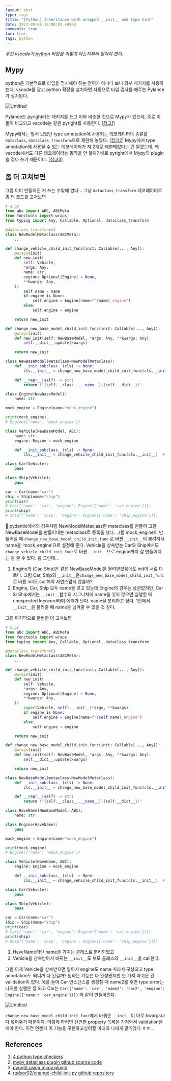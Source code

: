 ```yaml
---
layout: post
type: tags
title: "[Python] Inheritance with wrapped __init__ and type hint"
date: 2023-09-09 15:00:01 +0900
comments: true
toc: true
tags: python
---
```


*우선 vscode가 python 타입을 어떻게 아는지부터 알아야 한다.*

## Mypy

python은 기본적으로 타입을 명시해야 하는 언어가 아니다 보니 외부 패키지를 사용하는데, vscode를 깔고 python 확장을 설치하면 자동으로 타입 검사를 해주는 Pylance가 설치된다.

![Untitled](/assets/images/post/2023-09-09-inheritance-with-wrapped-init-and-type-hint-20230909153116.png)

Pylance는 pyright라는 패키지를 쓰고 이와 비슷한 것으로 Mypy가 있는데, 주로 이 둘이 비교되고 vscode는 같은 pyright를 사용한다. [[참고1]](https://www.infoworld.com/article/3575079/4-python-type-checkers-to-keep-your-code-clean.html)

Mypy에서는 앞서 보았던 type annotation에 사용되는 데코레이터의 종류를 `dataclass`, `dataclass_transform`으로 제한해 놓았다. [[참고2]](https://github.com/python/mypy/blob/e0f16ed027ff7bcd30d9a4dffebe95c101447b8d/mypy/plugins/dataclasses.py#L23C51-L23C51) Mypy에서 type annotation에 사용될 수 있는 데코레이터가 저 2개로 제한돼있다는 건 알겠는데, 왜 vscode에서도 다른 데코레이터는 동작을 안 할까? 바로 pyright에서 Mypy의 plugin을 갖다 쓰기 때문이다. [[참고3]](https://github.com/microsoft/pyright/blob/main/docs/mypy-comparison.md#plugins)

## 좀 더 고쳐보면

그럼 이미 만들어진 거 쓰는 수밖에 없다… 그냥 `dataclass_transform` 데코레이터로 좀 더 코드를 고쳐보면

```python
# 4.py
from abc import ABC, ABCMeta
from functools import wraps
from typing import Any, Callable, Optional, dataclass_transform

@dataclass_transform()
class NewModelMetaclass(ABCMeta):
    ...

def change_vehicle_child_init_func(init: Callable[..., Any]):
    @wraps(init)
    def new_init(
        self: Vehicle,
        *args: Any,
        name: str,
        engine: Optional[Engine] = None,
        **kwargs: Any,
    ):
        self.name = name
        if engine is None:
            self.engine = Engine(name=f"{name}_engine")
        else:
            self.engine = engine

    return new_init

def change_new_base_model_child_init_func(init: Callable[..., Any]):
    @wraps(init)
    def new_init(self: NewBaseModel, *args: Any, **kwargs: Any):
        self.__dict__.update(kwargs)

    return new_init

class NewBaseModel(metaclass=NewModelMetaclass):
    def __init_subclass__(cls) -> None:
        cls.__init__ = change_new_base_model_child_init_func(cls.__init__)  # type: ignore

    def __repr__(self) -> str:
        return f"{self.__class__.__name__}({self.__dict__})"

class Engine(NewBaseModel):
    name: str

mock_engine = Engine(name="mock_engine")

print(mock_engine)
# Engine({'name': 'mock_engine'})

class Vehicle(NewBaseModel, ABC):
    name: str
    engine: Engine = mock_engine

    def __init_subclass__(cls) -> None:
        cls.__init__ = change_vehicle_child_init_func(cls.__init__)  # type: ignore

class Car(Vehicle):
    pass

class Ship(Vehicle):
    pass

car = Car(name="car")
ship = Ship(name="ship")
print(car)
# Car({'name': 'car', 'engine': Engine({'name': 'car_engine'})})
print(ship)
# Ship({'name': 'ship', 'engine': Engine({'name': 'ship_engine'})})
```

🤔 pydantic에서의 경우처럼 NewModelMetaclass란 metaclass를 만들어 그걸 NewBaseModel을 만들어내는 metaclass로 등록을 했다. 그럼 mock_engine이 만들어질 때 `change_new_base_model_child_init_func` 로 바뀐 `__init__`이 불려져서 name을 ‘mock_engine’으로 설정해 준다. Vehicle을 상속받는 Car와 Ship에서도 `change_vehicle_child_init_func`로 바뀐 `__init__`으로 engine까지 잘 만들어지는 걸 볼 수 있다. 음 그런데…

1. Engine과 (Car, Ship)은 같은 NewBaseModel을 물려받았음에도 init이 서로 다르다. 그럼 Car, Ship의 `__init__`은`change_new_base_model_child_init_func` 로 바뀐 init도 call해야 자연스럽지 않을까?
2. Engine, Car, Ship 모두 name을 갖고 있는데 Engine의 경우는 상관없지만, Car와 Ship에서는 `__init__`함수의 시그니처에 name을 넣지 않으면 실행할 때 unexpected keyword라며 에러가 난다. name을 분리하고 싶다. 1번에서 `__init__`을 불러줄 때 name을 넘겨줄 수 있을 것 같다.

그럼 마지막으로 한번만 더 고쳐보면

```python
# 5.py
from abc import ABC, ABCMeta
from functools import wraps
from typing import Any, Callable, Optional, dataclass_transform

@dataclass_transform()
class NewModelMetaclass(ABCMeta):
    ...

def change_vehicle_child_init_func(init: Callable[..., Any]):
    @wraps(init)
    def new_init(
        self: Vehicle,
        *args: Any,
        engine: Optional[Engine] = None,
        **kwargs: Any,
    ):
        super(Vehicle, self).__init__(*args, **kwargs)
        if engine is None:
            self.engine = Engine(name=f"{self.name}_engine")
        else:
            self.engine = engine

    return new_init

def change_new_base_model_child_init_func(init: Callable[..., Any]):
    @wraps(init)
    def new_init(self: NewBaseModel, *args: Any, **kwargs: Any):
        self.__dict__.update(kwargs)

    return new_init

class NewBaseModel(metaclass=NewModelMetaclass):
    def __init_subclass__(cls) -> None:
        cls.__init__ = change_new_base_model_child_init_func(cls.__init__)  # type: ignore

    def __repr__(self) -> str:
        return f"{self.__class__.__name__}({self.__dict__})"

class HaveName(NewBaseModel, ABC):
    name: str

class Engine(HaveName):
    pass

mock_engine = Engine(name="mock_engine")

print(mock_engine)
# Engine({'name': 'mock_engine'})

class Vehicle(HaveName, ABC):
    engine: Engine = mock_engine

    def __init_subclass__(cls) -> None:
        cls.__init__ = change_vehicle_child_init_func(cls.__init__)  # type: ignore

class Car(Vehicle):
    pass

class Ship(Vehicle):
    pass

car = Car(name="car")
ship = Ship(name="ship")
print(car)
# Car({'name': 'car', 'engine': Engine({'name': 'car_engine'})})
print(ship)
# Ship({'name': 'ship', 'engine': Engine({'name': 'ship_engine'})})
```

1. HaveName이란 name을 가지는 클래스로 분리되었고
2. Vehicle을 상속받아서 바뀌는 `__init__`도 부모 클래스의 `__init__`을 call한다.

그럼 이제 Vehicle을 상속받으면 알아서 engine도 name 따라서 구성되고 type annotation도 되니까 다 된걸까? 원하는 기능은 다 완성됐지만 한 가지 아쉬운 건 validation이 없다. 예를 들어 Car 인스턴스를 생성할 때 name2를 주면 type error는 나지만 실행은 잘 되고 Car는 `Car({'name': 'car', 'name2': 'car2', 'engine': Engine({'name': 'car_engine'})})` 와 같이 만들어진다.

![Untitled](/assets/images/post/2023-09-09-inheritance-with-wrapped-init-and-type-hint-20230909153159.png)

`change_new_base_model_child_init_func`에서 바꿔준 `__init__`이 아무 kwargs나 다 넣어주기 때문이다. 이렇게 하려면 선언한 property 목록을 가져와서 validation을 해야 한다. 이건 언젠가 이 기능을 구현하고싶어질 미래의 나에게 맡기겠다 ㅎㅎ..

## References

1. [4 python type checkers](https://www.infoworld.com/article/3575079/4-python-type-checkers-to-keep-your-code-clean.html)
2. [mypy dataclass plugin github source code](https://github.com/python/mypy/blob/e0f16ed027ff7bcd30d9a4dffebe95c101447b8d/mypy/plugins/dataclasses.py#L23C51-L23C51)
3. [pyright using mypy plugin](https://github.com/microsoft/pyright/blob/main/docs/mypy-comparison.md#plugins)
4. [rudxor02/change-child-init-py github repository](https://github.com/rudxor02/change-child-init-py)
